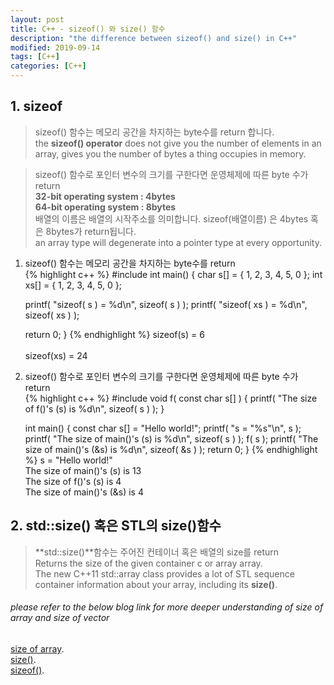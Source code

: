 ```yaml
---
layout: post
title: C++ - sizeof() 와 size() 함수
description: "the difference between sizeof() and size() in C++"
modified: 2019-09-14
tags: [C++]
categories: [C++]
---
```


## 1. sizeof

>sizeof() 함수는 메모리 공간을 차지하는 byte수를 return 합니다.  
>the **sizeof() operator**  does not give you the number of elements in an array, gives you the number of bytes a thing occupies in memory.  

>sizeof() 함수로 포인터 변수의 크기를 구한다면 운영체제에 따른 byte 수가 return  
>**32-bit operating system : 4bytes**  
>**64-bit operating system : 8bytes**  
>배열의 이름은 배열의 시작주소를 의미합니다. sizeof(배열이름) 은 4bytes 혹은 8bytes가 return됩니다.  
>an array type will degenerate into a pointer type at every opportunity.  

<ol>
<li> sizeof() 함수는 메모리 공간을 차지하는 byte수를 return </li>
{% highlight c++ %}
#include <stdio.h>
int main()
{
  char s[] = { 1, 2, 3, 4, 5, 0 };
  int xs[] = { 1, 2, 3, 4, 5, 0 };

  printf( "sizeof( s ) = %d\n",  sizeof( s  ) );
  printf( "sizeof( xs ) = %d\n", sizeof( xs ) );

  return 0;
}
{% endhighlight %}
sizeof(s) = 6<br/>   
sizeof(xs) = 24   
<li> sizeof() 함수로 포인터 변수의 크기를 구한다면 운영체제에 따른 byte 수가 return </li>
{% highlight c++ %}
#include <stdio.h>
void f( const char s[] )
{
  printf( "The size of f()'s     (s) is %d\n", sizeof( s ) );  
}
  
int main()
{
  const char s[] = "Hello world!";
  printf( "s = \"%s\"\n", s );
  printf( "The size of main()'s  (s) is %d\n", sizeof( s ) );
  f( s );
  printf( "The size of main()'s (&s) is %d\n", sizeof( &s ) );
  return 0;
}
{% endhighlight %}
s = "Hello world!"<br/> 
The size of main()'s  (s) is 13<br/> 
The size of f()'s     (s) is 4<br/> 
The size of main()'s (&s) is 4<br/> 
</ol> 

## 2. std::size() 혹은 STL의 size()함수
>**std::size()**함수는 주어진 컨테이너 혹은 배열의 size를 return  
>Returns the size of the given container c or array array.  
>The new C++11 std::array class provides a lot of STL sequence container information about your array, including its **size()**.  


###### please refer to the below blog link for more deeper understanding of size of array and size of vector   
[size of array](http://www.cplusplus.com/faq/sequences/arrays/sizeof-array/).  
[size()](https://en.cppreference.com/w/cpp/iterator/size).  
[sizeof()](https://en.cppreference.com/w/cpp/language/sizeof).  